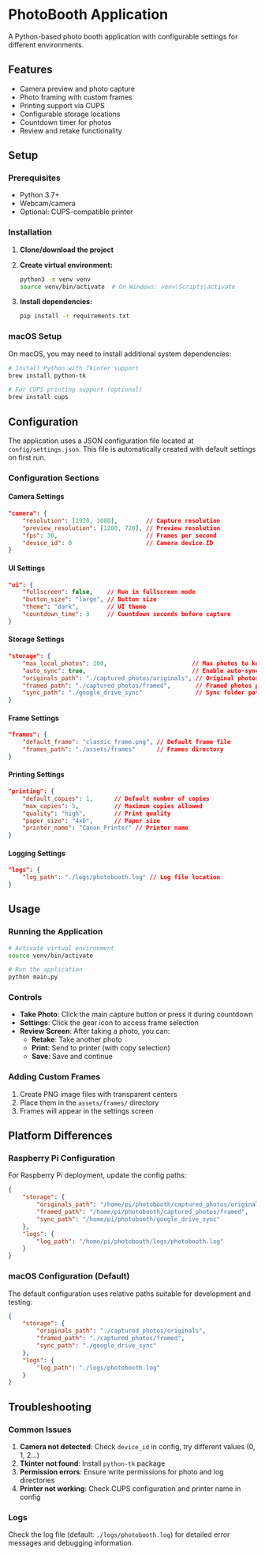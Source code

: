 # PhotoBooth Application

A Python-based photo booth application with configurable settings for different environments.

## Features

- Camera preview and photo capture
- Photo framing with custom frames
- Printing support via CUPS
- Configurable storage locations
- Countdown timer for photos
- Review and retake functionality

## Setup

### Prerequisites

- Python 3.7+
- Webcam/camera
- Optional: CUPS-compatible printer

### Installation

1. **Clone/download the project**
2. **Create virtual environment:**
   ```bash
   python3 -m venv venv
   source venv/bin/activate  # On Windows: venv\Scripts\activate
   ```

3. **Install dependencies:**
   ```bash
   pip install -r requirements.txt
   ```

### macOS Setup

On macOS, you may need to install additional system dependencies:

```bash
# Install Python with Tkinter support
brew install python-tk

# For CUPS printing support (optional)
brew install cups
```

## Configuration

The application uses a JSON configuration file located at `config/settings.json`. This file is automatically created with default settings on first run.

### Configuration Sections

#### Camera Settings
```json
"camera": {
    "resolution": [1920, 1080],        // Capture resolution
    "preview_resolution": [1280, 720], // Preview resolution
    "fps": 30,                         // Frames per second
    "device_id": 0                     // Camera device ID
}
```

#### UI Settings
```json
"ui": {
    "fullscreen": false,    // Run in fullscreen mode
    "button_size": "large", // Button size
    "theme": "dark",        // UI theme
    "countdown_time": 3     // Countdown seconds before capture
}
```

#### Storage Settings
```json
"storage": {
    "max_local_photos": 100,                        // Max photos to keep locally
    "auto_sync": true,                              // Enable auto-sync
    "originals_path": "./captured_photos/originals", // Original photos path
    "framed_path": "./captured_photos/framed",       // Framed photos path
    "sync_path": "./google_drive_sync"               // Sync folder path
}
```

#### Frame Settings
```json
"frames": {
    "default_frame": "classic_frame.png", // Default frame file
    "frames_path": "./assets/frames"      // Frames directory
}
```

#### Printing Settings
```json
"printing": {
    "default_copies": 1,      // Default number of copies
    "max_copies": 5,          // Maximum copies allowed
    "quality": "high",        // Print quality
    "paper_size": "4x6",      // Paper size
    "printer_name": "Canon_Printer" // Printer name
}
```

#### Logging Settings
```json
"logs": {
    "log_path": "./logs/photobooth.log" // Log file location
}
```

## Usage

### Running the Application

```bash
# Activate virtual environment
source venv/bin/activate

# Run the application
python main.py
```

### Controls

- **Take Photo**: Click the main capture button or press it during countdown
- **Settings**: Click the gear icon to access frame selection
- **Review Screen**: After taking a photo, you can:
  - **Retake**: Take another photo
  - **Print**: Send to printer (with copy selection)
  - **Save**: Save and continue

### Adding Custom Frames

1. Create PNG image files with transparent centers
2. Place them in the `assets/frames/` directory
3. Frames will appear in the settings screen

## Platform Differences

### Raspberry Pi Configuration
For Raspberry Pi deployment, update the config paths:
```json
{
    "storage": {
        "originals_path": "/home/pi/photobooth/captured_photos/originals",
        "framed_path": "/home/pi/photobooth/captured_photos/framed",
        "sync_path": "/home/pi/photobooth/google_drive_sync"
    },
    "logs": {
        "log_path": "/home/pi/photobooth/logs/photobooth.log"
    }
}
```

### macOS Configuration (Default)
The default configuration uses relative paths suitable for development and testing:
```json
{
    "storage": {
        "originals_path": "./captured_photos/originals",
        "framed_path": "./captured_photos/framed",
        "sync_path": "./google_drive_sync"
    },
    "logs": {
        "log_path": "./logs/photobooth.log"
    }
}
```

## Troubleshooting

### Common Issues

1. **Camera not detected**: Check `device_id` in config, try different values (0, 1, 2...)
2. **Tkinter not found**: Install `python-tk` package
3. **Permission errors**: Ensure write permissions for photo and log directories
4. **Printer not working**: Check CUPS configuration and printer name in config

### Logs

Check the log file (default: `./logs/photobooth.log`) for detailed error messages and debugging information. 